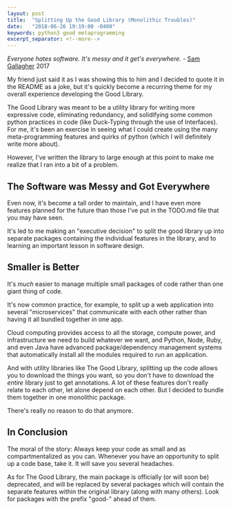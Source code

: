 ```yaml
---
layout: post
title:  "Splitting Up the Good Library (Monolithic Troubles)"
date:   "2018-06-26 19:19:00 -0400"
keywords: python3 good metaprogramming
excerpt_separator: <!--more-->
---
```


_Everyone hates software. It's messy and it get's everywhere._ - [Sam Gallagher](https://github.com/sjgallagher2) 2017

My friend just said it as I was showing this to him and I decided to quote it in the README as a joke, but it's quickly become a recurring theme for my overall experience developing the Good Library.

The Good Library was meant to be a utility library for writing more expressive code, eliminating redundancy, and solidifying some common python practices in code (like Duck-Typing through the use of Interfaces).  For me, it's been an exercise in seeing what I could create using the many meta-programming features and quirks of python (which I will definitely write more about).

However, I've written the library to large enough at this point to make me realize that I ran into a bit of a problem.

<!--more-->

## The Software was Messy and Got Everywhere

Even now, it's become a tall order to maintain, and I have even more features planned for the future than those I've put in the TODO.md file that you may have seen.

It's led to me making an "executive decision" to split the good library up into separate packages containing the individual features in the library, and to learning an important lesson in software design.

## Smaller is Better

It's _much_ easier to manage multiple small packages of code rather than one giant thing of code.

It's now common practice, for example, to split up a web application into several "microservices" that communicate with each other rather than having it all bundled together in one app.

Cloud computing provides access to all the storage, compute power, and infrastructure we need to build whatever we want, and Python, Node, Ruby, and even Java have advanced package/dependency management systems that automatically install all the modules required to run an application.

And with utility libraries like The Good Library, splitting up the code allows you to download the things you want, so you don't have to download the _entire_ library just to get annotations. A lot of these features don't really relate to each other, let alone depend on each other. But I decided to bundle them together in one monolithic package.

There's really no reason to do that anymore.

## In Conclusion

The moral of the story: Always keep your code as small and as compartmentalized as you can. Whenever you have an opportunity to split up a code base, take it. It will save you several headaches.

As for The Good Library, the main package is officially (or will soon be) deprecated, and will be replaced by several packages which will contain the separate features within the original library (along with many others). Look for packages with the prefix "good-" ahead of them.
